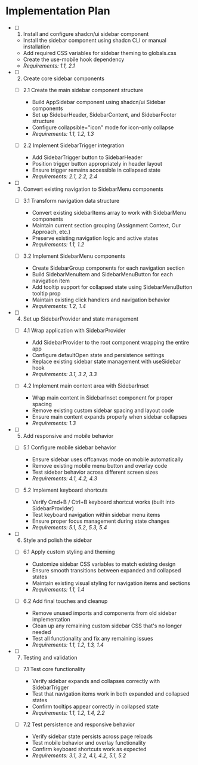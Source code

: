 # Implementation Plan

- [ ] 1. Install and configure shadcn/ui sidebar component
  - Install the sidebar component using shadcn CLI or manual installation
  - Add required CSS variables for sidebar theming to globals.css
  - Create the use-mobile hook dependency
  - _Requirements: 1.1, 2.1_

- [ ] 2. Create core sidebar components
  - [ ] 2.1 Create the main sidebar component structure
    - Build AppSidebar component using shadcn/ui Sidebar components
    - Set up SidebarHeader, SidebarContent, and SidebarFooter structure
    - Configure collapsible="icon" mode for icon-only collapse
    - _Requirements: 1.1, 1.2, 1.3_

  - [ ] 2.2 Implement SidebarTrigger integration
    - Add SidebarTrigger button to SidebarHeader
    - Position trigger button appropriately in header layout
    - Ensure trigger remains accessible in collapsed state
    - _Requirements: 2.1, 2.2, 2.4_

- [ ] 3. Convert existing navigation to SidebarMenu components
  - [ ] 3.1 Transform navigation data structure
    - Convert existing sidebarItems array to work with SidebarMenu components
    - Maintain current section grouping (Assignment Context, Our Approach, etc.)
    - Preserve existing navigation logic and active states
    - _Requirements: 1.1, 1.2_

  - [ ] 3.2 Implement SidebarMenu components
    - Create SidebarGroup components for each navigation section
    - Build SidebarMenuItem and SidebarMenuButton for each navigation item
    - Add tooltip support for collapsed state using SidebarMenuButton tooltip prop
    - Maintain existing click handlers and navigation behavior
    - _Requirements: 1.2, 1.4_

- [ ] 4. Set up SidebarProvider and state management
  - [ ] 4.1 Wrap application with SidebarProvider
    - Add SidebarProvider to the root component wrapping the entire app
    - Configure defaultOpen state and persistence settings
    - Replace existing sidebar state management with useSidebar hook
    - _Requirements: 3.1, 3.2, 3.3_

  - [ ] 4.2 Implement main content area with SidebarInset
    - Wrap main content in SidebarInset component for proper spacing
    - Remove existing custom sidebar spacing and layout code
    - Ensure main content expands properly when sidebar collapses
    - _Requirements: 1.3_

- [ ] 5. Add responsive and mobile behavior
  - [ ] 5.1 Configure mobile sidebar behavior
    - Ensure sidebar uses offcanvas mode on mobile automatically
    - Remove existing mobile menu button and overlay code
    - Test sidebar behavior across different screen sizes
    - _Requirements: 4.1, 4.2, 4.3_

  - [ ] 5.2 Implement keyboard shortcuts
    - Verify Cmd+B / Ctrl+B keyboard shortcut works (built into SidebarProvider)
    - Test keyboard navigation within sidebar menu items
    - Ensure proper focus management during state changes
    - _Requirements: 5.1, 5.2, 5.3, 5.4_

- [ ] 6. Style and polish the sidebar
  - [ ] 6.1 Apply custom styling and theming
    - Customize sidebar CSS variables to match existing design
    - Ensure smooth transitions between expanded and collapsed states
    - Maintain existing visual styling for navigation items and sections
    - _Requirements: 1.1, 1.4_

  - [ ] 6.2 Add final touches and cleanup
    - Remove unused imports and components from old sidebar implementation
    - Clean up any remaining custom sidebar CSS that's no longer needed
    - Test all functionality and fix any remaining issues
    - _Requirements: 1.1, 1.2, 1.3, 1.4_

- [ ] 7. Testing and validation
  - [ ] 7.1 Test core functionality
    - Verify sidebar expands and collapses correctly with SidebarTrigger
    - Test that navigation items work in both expanded and collapsed states
    - Confirm tooltips appear correctly in collapsed state
    - _Requirements: 1.1, 1.2, 1.4, 2.2_

  - [ ] 7.2 Test persistence and responsive behavior
    - Verify sidebar state persists across page reloads
    - Test mobile behavior and overlay functionality
    - Confirm keyboard shortcuts work as expected
    - _Requirements: 3.1, 3.2, 4.1, 4.2, 5.1, 5.2_